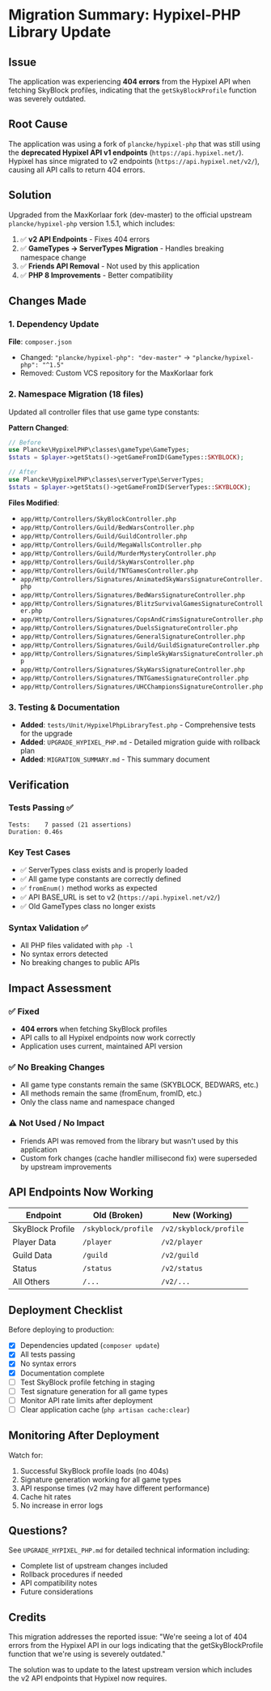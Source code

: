 # Migration Summary: Hypixel-PHP Library Update

## Issue
The application was experiencing **404 errors** from the Hypixel API when fetching SkyBlock profiles, indicating that the `getSkyBlockProfile` function was severely outdated.

## Root Cause
The application was using a fork of `plancke/hypixel-php` that was still using the **deprecated Hypixel API v1 endpoints** (`https://api.hypixel.net/`). Hypixel has since migrated to v2 endpoints (`https://api.hypixel.net/v2/`), causing all API calls to return 404 errors.

## Solution
Upgraded from the MaxKorlaar fork (dev-master) to the official upstream `plancke/hypixel-php` version 1.5.1, which includes:

1. ✅ **v2 API Endpoints** - Fixes 404 errors
2. ✅ **GameTypes → ServerTypes Migration** - Handles breaking namespace change
3. ✅ **Friends API Removal** - Not used by this application
4. ✅ **PHP 8 Improvements** - Better compatibility

## Changes Made

### 1. Dependency Update
**File**: `composer.json`
- Changed: `"plancke/hypixel-php": "dev-master"` → `"plancke/hypixel-php": "^1.5"`
- Removed: Custom VCS repository for the MaxKorlaar fork

### 2. Namespace Migration (18 files)
Updated all controller files that use game type constants:

**Pattern Changed**:
```php
// Before
use Plancke\HypixelPHP\classes\gameType\GameTypes;
$stats = $player->getStats()->getGameFromID(GameTypes::SKYBLOCK);

// After
use Plancke\HypixelPHP\classes\serverType\ServerTypes;
$stats = $player->getStats()->getGameFromID(ServerTypes::SKYBLOCK);
```

**Files Modified**:
- `app/Http/Controllers/SkyBlockController.php`
- `app/Http/Controllers/Guild/BedWarsController.php`
- `app/Http/Controllers/Guild/GuildController.php`
- `app/Http/Controllers/Guild/MegaWallsController.php`
- `app/Http/Controllers/Guild/MurderMysteryController.php`
- `app/Http/Controllers/Guild/SkyWarsController.php`
- `app/Http/Controllers/Guild/TNTGamesController.php`
- `app/Http/Controllers/Signatures/AnimatedSkyWarsSignatureController.php`
- `app/Http/Controllers/Signatures/BedWarsSignatureController.php`
- `app/Http/Controllers/Signatures/BlitzSurvivalGamesSignatureController.php`
- `app/Http/Controllers/Signatures/CopsAndCrimsSignatureController.php`
- `app/Http/Controllers/Signatures/DuelsSignatureController.php`
- `app/Http/Controllers/Signatures/GeneralSignatureController.php`
- `app/Http/Controllers/Signatures/Guild/GuildSignatureController.php`
- `app/Http/Controllers/Signatures/SimpleSkyWarsSignatureController.php`
- `app/Http/Controllers/Signatures/SkyWarsSignatureController.php`
- `app/Http/Controllers/Signatures/TNTGamesSignatureController.php`
- `app/Http/Controllers/Signatures/UHCChampionsSignatureController.php`

### 3. Testing & Documentation
- **Added**: `tests/Unit/HypixelPhpLibraryTest.php` - Comprehensive tests for the upgrade
- **Added**: `UPGRADE_HYPIXEL_PHP.md` - Detailed migration guide with rollback plan
- **Added**: `MIGRATION_SUMMARY.md` - This summary document

## Verification

### Tests Passing ✅
```
Tests:    7 passed (21 assertions)
Duration: 0.46s
```

### Key Test Cases
- ✅ ServerTypes class exists and is properly loaded
- ✅ All game type constants are correctly defined
- ✅ `fromEnum()` method works as expected
- ✅ API BASE_URL is set to v2 (`https://api.hypixel.net/v2/`)
- ✅ Old GameTypes class no longer exists

### Syntax Validation ✅
- All PHP files validated with `php -l`
- No syntax errors detected
- No breaking changes to public APIs

## Impact Assessment

### ✅ Fixed
- **404 errors** when fetching SkyBlock profiles
- API calls to all Hypixel endpoints now work correctly
- Application uses current, maintained API version

### ✅ No Breaking Changes
- All game type constants remain the same (SKYBLOCK, BEDWARS, etc.)
- All methods remain the same (fromEnum, fromID, etc.)
- Only the class name and namespace changed

### ⚠️ Not Used / No Impact
- Friends API was removed from the library but wasn't used by this application
- Custom fork changes (cache handler millisecond fix) were superseded by upstream improvements

## API Endpoints Now Working

| Endpoint | Old (Broken) | New (Working) |
|----------|--------------|---------------|
| SkyBlock Profile | `/skyblock/profile` | `/v2/skyblock/profile` |
| Player Data | `/player` | `/v2/player` |
| Guild Data | `/guild` | `/v2/guild` |
| Status | `/status` | `/v2/status` |
| All Others | `/...` | `/v2/...` |

## Deployment Checklist

Before deploying to production:
- [x] Dependencies updated (`composer update`)
- [x] All tests passing
- [x] No syntax errors
- [x] Documentation complete
- [ ] Test SkyBlock profile fetching in staging
- [ ] Test signature generation for all game types
- [ ] Monitor API rate limits after deployment
- [ ] Clear application cache (`php artisan cache:clear`)

## Monitoring After Deployment

Watch for:
1. Successful SkyBlock profile loads (no 404s)
2. Signature generation working for all game types
3. API response times (v2 may have different performance)
4. Cache hit rates
5. No increase in error logs

## Questions?

See `UPGRADE_HYPIXEL_PHP.md` for detailed technical information including:
- Complete list of upstream changes included
- Rollback procedures if needed
- API compatibility notes
- Future considerations

## Credits

This migration addresses the reported issue: "We're seeing a lot of 404 errors from the Hypixel API in our logs indicating that the getSkyBlockProfile function that we're using is severely outdated."

The solution was to update to the latest upstream version which includes the v2 API endpoints that Hypixel now requires.
